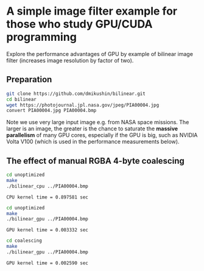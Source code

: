 # A simple image filter example for those who study GPU/CUDA programming

Explore the performance advantages of GPU by example of bilinear image filter (increases image resolution by factor of two).

## Preparation

```bash
git clone https://github.com/dmikushin/bilinear.git
cd bilinear
wget https://photojournal.jpl.nasa.gov/jpeg/PIA00004.jpg
convert PIA00004.jpg PIA00004.bmp
```

Note we use very large input image e.g. from NASA space missions. The larger is an image, the greater is the chance to saturate the **massive parallelism** of many GPU cores, especially if the GPU is big, such as NVIDIA Volta V100 (which is used in the performance measurements below).

## The effect of manual RGBA 4-byte coalescing

```bash
cd unoptimized
make
./bilinear_cpu ../PIA00004.bmp
```

```
CPU kernel time = 0.897581 sec
```

```bash
cd unoptimized
make
./bilinear_gpu ../PIA00004.bmp
```

```
GPU kernel time = 0.003332 sec
```

```bash
cd coalescing
make
./bilinear_gpu ../PIA00004.bmp
```

```
GPU kernel time = 0.002590 sec
```

